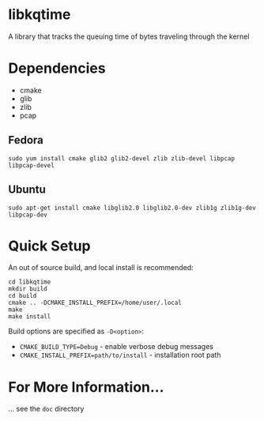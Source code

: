 # libkqtime

A library that tracks the queuing time of bytes traveling through the kernel

# Dependencies

+ cmake
+ glib
+ zlib
+ pcap

## Fedora

```
sudo yum install cmake glib2 glib2-devel zlib zlib-devel libpcap libpcap-devel
```

## Ubuntu

```
sudo apt-get install cmake libglib2.0 libglib2.0-dev zlib1g zlib1g-dev libpcap-dev
```

# Quick Setup

An out of source build, and local install is recommended:

```
cd libkqtime
mkdir build
cd build
cmake .. -DCMAKE_INSTALL_PREFIX=/home/user/.local
make
make install
```

Build options are specified as `-D<option>`:

 + `CMAKE_BUILD_TYPE=Debug` - enable verbose debug messages
 + `CMAKE_INSTALL_PREFIX=path/to/install` - installation root path

# For More Information...

... see the `doc` directory

